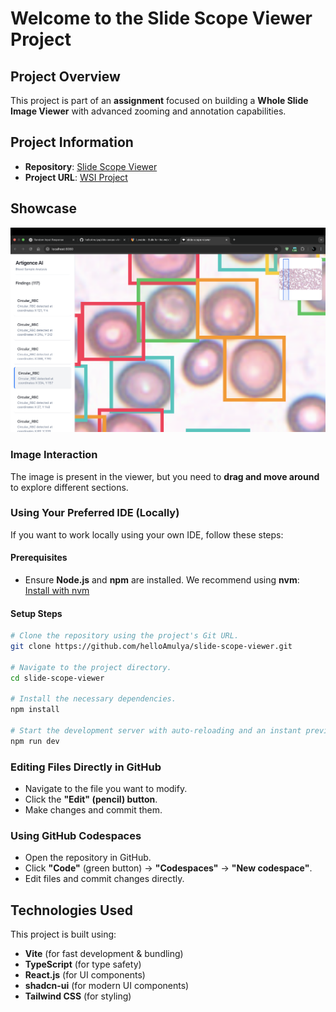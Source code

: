# Welcome to the Slide Scope Viewer Project

## Project Overview

This project is part of an **assignment** focused on building a **Whole Slide Image Viewer** with advanced zooming and annotation capabilities.

## Project Information

- **Repository**: [Slide Scope Viewer](https://github.com/helloAmulya/slide-scope-viewer)
- **Project URL**: [WSI Project](https://wsi-peach.vercel.app/)

## Showcase

![Project Preview](public/lovable-uploads/display.png)

### **Image Interaction**
The image is present in the viewer, but you need to **drag and move around** to explore different sections.

### **Using Your Preferred IDE (Locally)**

If you want to work locally using your own IDE, follow these steps:

#### **Prerequisites**
- Ensure **Node.js** and **npm** are installed. We recommend using **nvm**: [Install with nvm](https://github.com/nvm-sh/nvm#installing-and-updating)

#### **Setup Steps**
```sh
# Clone the repository using the project's Git URL.
git clone https://github.com/helloAmulya/slide-scope-viewer.git

# Navigate to the project directory.
cd slide-scope-viewer

# Install the necessary dependencies.
npm install

# Start the development server with auto-reloading and an instant preview.
npm run dev
```

### **Editing Files Directly in GitHub**
- Navigate to the file you want to modify.
- Click the **"Edit" (pencil) button**.
- Make changes and commit them.

### **Using GitHub Codespaces**
- Open the repository in GitHub.
- Click **"Code"** (green button) → **"Codespaces"** → **"New codespace"**.
- Edit files and commit changes directly.

## Technologies Used

This project is built using:

- **Vite** (for fast development & bundling)
- **TypeScript** (for type safety)
- **React.js** (for UI components)
- **shadcn-ui** (for modern UI components)
- **Tailwind CSS** (for styling)

